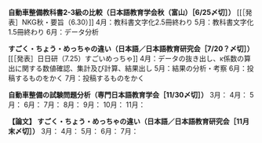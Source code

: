 **自動車整備教科書2-3級の比較（日本語教育学会秋（富山）［6/25〆切］）**
[[［発表］NKG秋・要旨（6.30）]]
4月：教科書文字化2.5冊終わり
5月：教科書文字化1.5冊終わり
6月：データ分析


**すごく・ちょう・めっちゃの違い（日本語／日本語教育研究会［7/20？〆切］）**
[[［発表］日日研（7.25）すごいめっちゃ]]
4月：データの抜き出し、κ係数の算出に関する数値確認、集計及び計算、結果出し
5月：結果の分析・考察
6月：投稿するものをかく
7月：投稿するものをかく

**自動車整備の試験問題分析（専門日本語教育学会［11/30〆切］）**
3月：
4月：
5月：
6月：
7月：
8月：
9月：
10月：
11月：


**【論文】 すごく・ちょう・めっちゃの違い（日本語／日本語教育研究会［11月末〆切］）**
3月：
4月：
5月：
6月：
7月：
